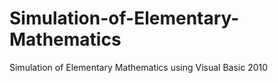 # Simulation-of-Elementary-Mathematics
Simulation of Elementary Mathematics using Visual Basic 2010

